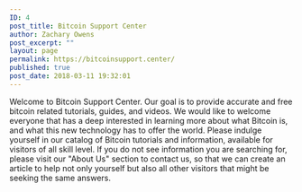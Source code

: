 ```yaml
---
ID: 4
post_title: Bitcoin Support Center
author: Zachary Owens
post_excerpt: ""
layout: page
permalink: https://bitcoinsupport.center/
published: true
post_date: 2018-03-11 19:32:01
---
```

Welcome to Bitcoin Support Center. Our goal is to provide accurate and free bitcoin related tutorials, guides, and videos. We would like to welcome everyone that has a deep interested in learning more about what Bitcoin is, and what this new technology has to offer the world. Please indulge yourself in our catalog of Bitcoin tutorials and information, available for visitors of all skill level. If you do not see information you are searching for, please visit our "About Us" section to contact us, so that we can create an article to help not only yourself but also all other visitors that might be seeking the same answers.